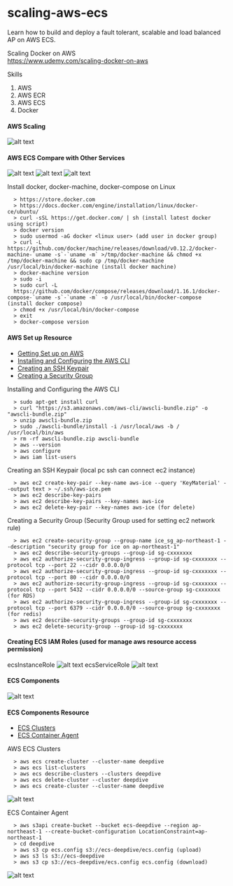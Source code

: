 # scaling-aws-ecs
Learn how to build and deploy a fault tolerant, scalable and load balanced AP on AWS ECS.

Scaling Docker on AWS  
https://www.udemy.com/scaling-docker-on-aws

Skills
1. AWS
2. AWS ECR
3. AWS ECS
4. Docker

#### AWS Scaling  
![alt text](https://github.com/smalltide/scaling-aws-ecs/blob/master/img/aws-scaling.png "aws-scaling")

#### AWS ECS Compare with Other Services  
![alt text](https://github.com/smalltide/scaling-aws-ecs/blob/master/img/ecs1.png "ecs1")
![alt text](https://github.com/smalltide/scaling-aws-ecs/blob/master/img/ecs2.png "ecs2")
![alt text](https://github.com/smalltide/scaling-aws-ecs/blob/master/img/ecs3.png "ecs3")

Install docker, docker-machine, docker-compose on Linux
```
  > https://store.docker.com
  > https://docs.docker.com/engine/installation/linux/docker-ce/ubuntu/
  > curl -sSL https://get.docker.com/ | sh (install latest docker using script)
  > docker version
  > sudo usermod -aG docker <linux user> (add user in docker group)
  > curl -L https://github.com/docker/machine/releases/download/v0.12.2/docker-machine-`uname -s`-`uname -m` >/tmp/docker-machine && chmod +x /tmp/docker-machine && sudo cp /tmp/docker-machine /usr/local/bin/docker-machine (install docker machine)
  > docker-machine version
  > sudo -i
  > sudo curl -L 
  https://github.com/docker/compose/releases/download/1.16.1/docker-compose-`uname -s`-`uname -m` -o /usr/local/bin/docker-compose (install docker compose)
  > chmod +x /usr/local/bin/docker-compose
  > exit
  > docker-compose version  
```
#### AWS Set up Resource
* [Getting Set up on AWS](https://github.com/smalltide/scaling-aws-ecs/blob/master/resource/3-getting-set-up-on-aws.pdf)  
* [Installing and Configuring the AWS CLI](https://github.com/smalltide/scaling-aws-ecs/blob/master/resource/3-installing-and-configuring-the-aws-cli.pdf)  
* [Creating an SSH Keypair](https://github.com/smalltide/scaling-aws-ecs/blob/master/resource/3-creating-an-ssh-keypair.pdf)  
* [Creating a Security Group](https://github.com/smalltide/scaling-aws-ecs/blob/master/resource/3-creating-a-security-group.pdf)  

Installing and Configuring the AWS CLI
```
  > sudo apt-get install curl
  > curl "https://s3.amazonaws.com/aws-cli/awscli-bundle.zip" -o "awscli-bundle.zip" 
  > unzip awscli-bundle.zip
  > sudo ./awscli-bundle/install -i /usr/local/aws -b / /usr/local/bin/aws
  > rm -rf awscli-bundle.zip awscli-bundle
  > aws --version
  > aws configure
  > aws iam list-users
```
Creating an SSH Keypair (local pc ssh can connect ec2 instance)
```
  > aws ec2 create-key-pair --key-name aws-ice --query 'KeyMaterial' --output text > ~/.ssh/aws-ice.pem
  > aws ec2 describe-key-pairs
  > aws ec2 describe-key-pairs --key-names aws-ice
  > aws ec2 delete-key-pair --key-names aws-ice (for delete)
```
Creating a Security Group (Security Group used for setting ec2 network rule)
```
  > aws ec2 create-security-group --group-name ice_sg_ap-northeast-1 --description "security group for ice on ap-northeast-1"
  > aws ec2 describe-security-groups --group-id sg-cxxxxxxx
  > aws ec2 authorize-security-group-ingress --group-id sg-cxxxxxxx --protocol tcp --port 22 --cidr 0.0.0.0/0
  > aws ec2 authorize-security-group-ingress --group-id sg-cxxxxxxx --protocol tcp --port 80 --cidr 0.0.0.0/0
  > aws ec2 authorize-security-group-ingress --group-id sg-cxxxxxxx --protocol tcp --port 5432 --cidr 0.0.0.0/0 --source-group sg-cxxxxxxx (for RDS)
  > aws ec2 authorize-security-group-ingress --group-id sg-cxxxxxxx --protocol tcp --port 6379 --cidr 0.0.0.0/0 --source-group sg-cxxxxxxx (for redis)
  > aws ec2 describe-security-groups --group-id sg-cxxxxxxx
  > aws ec2 delete-security-group --group-id sg-cxxxxxxx
```
#### Creating ECS IAM Roles (used for manage aws resource access permission)
ecsInstanceRole
![alt text](https://github.com/smalltide/scaling-aws-ecs/blob/master/img/ecs-role1.png "ecs-role1")
ecsServiceRole
![alt text](https://github.com/smalltide/scaling-aws-ecs/blob/master/img/ecs-role2.png "ecs-role2")

#### ECS Components
![alt text](https://github.com/smalltide/scaling-aws-ecs/blob/master/img/ecs-components.png "ecs-components")

#### ECS Components Resource
* [ECS Clusters](https://github.com/smalltide/scaling-aws-ecs/blob/master/resource/4-clusters.pdf)
* [ECS Container Agent](https://github.com/smalltide/scaling-aws-ecs/blob/master/resource/4-container-agent.pdf)

AWS ECS Clusters
```
  > aws ecs create-cluster --cluster-name deepdive
  > aws ecs list-clusters
  > aws ecs describe-clusters --clusters deepdive
  > aws ecs delete-cluster --cluster deepdive
  > aws ecs create-cluster --cluster-name deepdive
```
![alt text](https://github.com/smalltide/scaling-aws-ecs/blob/master/img/ecs-cluster.png "ecs-cluster")

ECS Container Agent
```
  > aws s3api create-bucket --bucket ecs-deepdive --region ap-northeast-1 --create-bucket-configuration LocationConstraint=ap-northeast-1
  > cd deepdive
  > aws s3 cp ecs.config s3://ecs-deepdive/ecs.config (upload)
  > aws s3 ls s3://ecs-deepdive
  > aws s3 cp s3://ecs-deepdive/ecs.config ecs.config (download)
```
![alt text](https://github.com/smalltide/scaling-aws-ecs/blob/master/img/container-agent.png "container-agent")